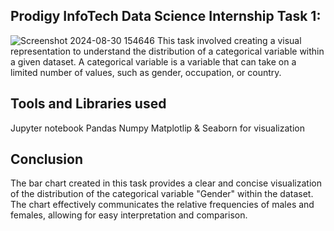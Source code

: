 ## Prodigy InfoTech Data Science Internship Task 1:
![Screenshot 2024-08-30 154646](https://github.com/user-attachments/assets/9321b68f-11d9-4c46-bb59-069a97bf8da3)
This task involved creating a visual representation to understand the distribution of a categorical variable within a given dataset. A categorical variable is a variable that can take on a limited number of values, such as gender, occupation, or country.
## Tools and Libraries used
Jupyter notebook
Pandas
Numpy
Matplotlip & Seaborn for visualization
## Conclusion
The bar chart created in this task provides a clear and concise visualization of the distribution of the categorical variable "Gender" within the dataset. The chart effectively communicates the relative frequencies of males and females, allowing for easy interpretation and comparison.
